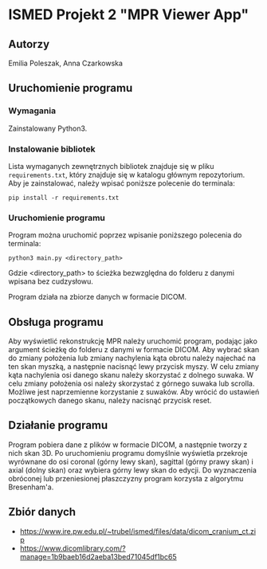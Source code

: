 # ISMED Projekt 2 "MPR Viewer App"

## Autorzy

Emilia Poleszak, Anna Czarkowska

## Uruchomienie programu

### Wymagania

Zainstalowany Python3.

### Instalowanie bibliotek

Lista wymaganych zewnętrznych bibliotek znajduje się w pliku `requirements.txt`,
który znajduje się w katalogu głównym repozytorium. Aby je zainstalować, należy
wpisać poniższe polecenie do terminala:

```
pip install -r requirements.txt
```

### Uruchomienie programu

Program można uruchomić poprzez wpisanie poniższego polecenia do terminala:

```
python3 main.py <directory_path>
```

Gdzie <directory_path> to ścieżka bezwzględna do folderu z danymi wpisana bez cudzysłowu.

Program działa na zbiorze danych w formacie DICOM.

## Obsługa programu

Aby wyświetlić rekonstrukcję MPR należy uruchomić program, podając jako argument ścieżkę
do folderu z danymi w formacie DICOM. Aby wybrać skan do zmiany położenia lub zmiany
nachylenia kąta obrotu należy najechać na ten skan myszką, a następnie nacisnąć
lewy przycisk myszy. W celu zmiany kąta nachylenia osi danego skanu należy skorzystać
z dolnego suwaka. W celu zmiany położenia osi należy skorzystać z górnego suwaka
lub scrolla. Możliwe jest naprzemienne korzystanie z suwaków. Aby wrócić do ustawień 
początkowych danego skanu, należy nacisnąć przycisk reset.

## Działanie programu

Program pobiera dane z plików w formacie DICOM, a następnie tworzy z nich skan 3D.
Po uruchomieniu programu domyślnie wyświetla przekroje wyrównane do osi
coronal (górny lewy skan), sagittal (górny prawy skan) i axial (dolny skan) oraz wybiera
górny lewy skan do edycji. Do wyznaczenia obróconej lub przeniesionej płaszczyzny program
korzysta z algorytmu Bresenham'a.

## Zbiór danych

- https://www.ire.pw.edu.pl/~trubel/ismed/files/data/dicom_cranium_ct.zip
- https://www.dicomlibrary.com/?manage=1b9baeb16d2aeba13bed71045df1bc65